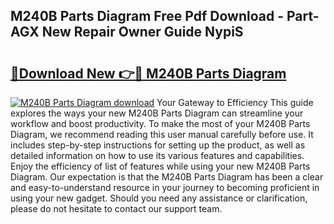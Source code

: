 ## M240B Parts Diagram Free Pdf Download - Part-AGX New Repair Owner Guide NypiS

# <h2><a href="http://dfo09v9.blite.top/?on=M240B+Parts+Diagram">🔗Download New 👉🔴 M240B Parts Diagram</a></h2>

[![M240B Parts Diagram download](https://i.imgur.com/lujVjoI.png)](http://dfo09v9.blite.top/?on=M240B+Parts+Diagram)
Your Gateway to Efficiency This guide explores the ways your new M240B Parts Diagram can streamline your workflow and boost productivity. To make the most of your M240B Parts Diagram, we recommend reading this user manual carefully before use. It includes step-by-step instructions for setting up the product, as well as detailed information on how to use its various features and capabilities. Enjoy the efficiency of list of features while using your new M240B Parts Diagram. Our expectation is that the M240B Parts Diagram has been a clear and easy-to-understand resource in your journey to becoming proficient in using your new gadget. Should you need any assistance or clarification, please do not hesitate to contact our support team.
